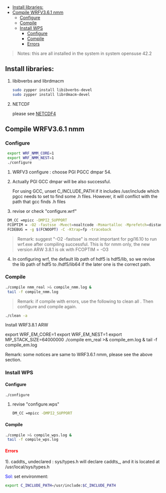 
<!-- @import "[TOC]" {cmd="toc" depthFrom=1 depthTo=6 orderedList=false} -->

<!-- code_chunk_output -->

- [Install libraries:](#install-libraries)
- [Compile WRFV3.6.1 nmm](#compile-wrfv361-nmm)
  - [Configure](#configure)
  - [Compile](#compile)
  - [Install WPS](#install-wps)
    - [Configure](#configure-1)
    - [Compile](#compile-1)
    - [Errors](#errors)

<!-- /code_chunk_output -->

> Notes: this are all installed in the system in system opensuse 42.2

## Install libraries:

1. libibverbs and librdmacm

    ```bash
    sudo zypper install libibverbs-devel
    sudo zypper install librdmacm-devel
    ```







2.  NETCDF

    please see [NETCDF4](https://chchoiw.blogspot.com/search/label/netcdf)


## Compile WRFV3.6.1 nmm








### Configure

```bash
 export WRF_NMM_CORE=1
 export WRF_NMM_NEST=1
 ./configure
```







1.  WRFV3 configure : choose PGI PGCC dmpar 54.

2.  Actually PGI GCC dmpar will be also successful. 
   
    For using GCC, unset C_INCLUDE_PATH if it includes /usr/include which pgcc needs to set to find some .h files. However, it will conflict with the path that gcc finds .h files



3.  revise or check "configure.wrf"

```bash
 DM_CC =mpicc -DMPI2_SUPPORT
 FCOPTIM = -O2 -fastsse -Mvect=noaltcode -Msmartalloc -Mprefetch=distance:8 -Mfprelaxed # -Minfo=all =Mneginfo=all
 FCDEBUG = -g $(FCNOOPT) -C -Ktrap=fp -traceback
```

> Remark:  suggest "-O2 -fastsse" is most important for pgi16.10 to run wrf.exe after compiling successful.  This is for nmm only, the new version ARW 3.8.1 is ok with FCOPTIM = -O3



4.  In configuring wrf, the default lib path of hdf5 is hdf5/lib, so we revise the lib path of hdf5 to /hdf5/lib64 if the later one is the correct path.







### Compile

```bash
./compile nmm_real >& compile_nmm.log &
 tail -f compile_nmm.log
```

>Remark: if compile with errors, use the following to clean all . Then configure and compile again.

```bash
./clean -a
```


Install WRF3.8.1 ARW








 export WRF_EM_CORE=1
 export WRF_EM_NEST=1
 export MP_STACK_SIZE=64000000
 ./compile em_real >& compile_em.log &
 tail -f compile_em.log


Remark: some notices are same to WRF3.6.1 nmm, please see the above section.







 



 







### Install WPS

#### Configure

```bash
./configure
```

1.  revise "configure.wps"
    ```bash
    DM_CC =mpicc -DMPI2_SUPPORT
    ```







#### Compile
```bash
./compile >& compile_wps.log &
 tail -f compile_wps.log
```







#### <span style="color:red">Errors</span>


1).  caddts_ undeclared : sys/types.h will declare caddts_, and it is located at /usr/local/sys/types.h



<span style="color:blue">Sol:</span> 
set environment:
```bash
export C_INCLUDE_PATH=/usr/include:$C_INCLUDE_PATH
```





 